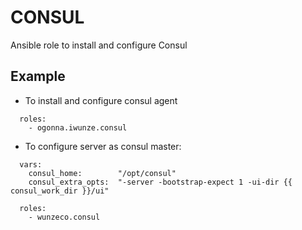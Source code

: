 CONSUL
======

Ansible role to install and configure Consul


## Example

- To install and configure consul agent

```
  roles:
    - ogonna.iwunze.consul
```


- To configure server as consul master:

```
  vars:
    consul_home:    	"/opt/consul"
    consul_extra_opts:  "-server -bootstrap-expect 1 -ui-dir {{ consul_work_dir }}/ui"

  roles:
    - wunzeco.consul
```
